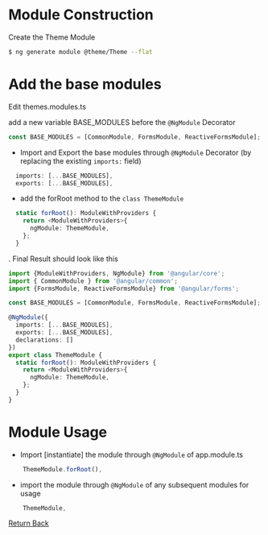 # Module Construction

Create the Theme Module

```bash
$ ng generate module @theme/Theme --flat
```

# Add the base modules

Edit themes.modules.ts

add a new variable BASE_MODULES before the `@NgModule` Decorator 

```Typescript
const BASE_MODULES = [CommonModule, FormsModule, ReactiveFormsModule];
```

* Import and Export the base modules through `@NgModule` Decorator
(by replacing the existing `imports:` field)

```Typescript
  imports: [...BASE_MODULES],
  exports: [...BASE_MODULES],
```

* add the forRoot method to the `class ThemeModule`

```Typescript
  static forRoot(): ModuleWithProviders {
    return <ModuleWithProviders>{
      ngModule: ThemeModule,
    };
  }

```

. Final Result should look like this

```Typescript
import {ModuleWithProviders, NgModule} from '@angular/core';
import { CommonModule } from '@angular/common';
import {FormsModule, ReactiveFormsModule} from '@angular/forms';

const BASE_MODULES = [CommonModule, FormsModule, ReactiveFormsModule];

@NgModule({
  imports: [...BASE_MODULES],
  exports: [...BASE_MODULES],
  declarations: []
})
export class ThemeModule {
  static forRoot(): ModuleWithProviders {
    return <ModuleWithProviders>{
      ngModule: ThemeModule,
    };
  }
}
```

# Module Usage

* Import [instantiate] the module through `@NgModule` of app.module.ts

```Typescript
    ThemeModule.forRoot(),
```

* import the module through `@NgModule` of any subsequent modules for usage

```Typescript
    ThemeModule,
```

[Return Back](../)
